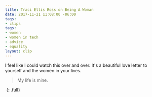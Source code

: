 ```yaml
---
title: Traci Ellis Ross on Being A Woman
date: 2017-11-21 11:08:00 -06:00
tags:
- clips
tags:
- women
- women in tech
- advice
- equality
layout: clip
---
```


I feel like I could watch this over and over. It's a beautiful love letter to yourself and the women in your lives.
> My life is mine.

﻿﻿﻿﻿﻿﻿﻿﻿﻿<script async src="//player-backend.cnevids.com/script/video/5a0a2a62148bb036f9000026.js?iu=/3379/glamour.dart/share"></script>
{: .full}
